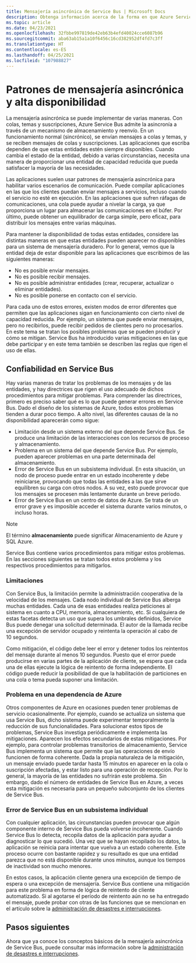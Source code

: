```yaml
---
title: Mensajería asincrónica de Service Bus | Microsoft Docs
description: Obtenga información acerca de la forma en que Azure Service Bus admite la asincronía a través de un mecanismo de almacenamiento y reenvío con colas, temas y suscripciones.
ms.topic: article
ms.date: 04/23/2021
ms.openlocfilehash: 32fbbe997819de42eb63b4efd40024cce6087b96
ms.sourcegitcommit: aba63ab15a1a10f6456c16cd382952df4fd7c3ff
ms.translationtype: HT
ms.contentlocale: es-ES
ms.lasthandoff: 04/25/2021
ms.locfileid: "107988827"
---
```

# <a name="asynchronous-messaging-patterns-and-high-availability"></a>Patrones de mensajería asincrónica y alta disponibilidad

La mensajería asincrónica se puede implementar de varias maneras. Con colas, temas y suscripciones, Azure Service Bus admite la asincronía a través de un mecanismo de almacenamiento y reenvío. En un funcionamiento normal (sincrónico), se envían mensajes a colas y temas, y se reciben mensajes de colas y suscripciones. Las aplicaciones que escriba dependen de que estas entidades estén siempre disponibles. Cuando cambia el estado de la entidad, debido a varias circunstancias, necesita una manera de proporcionar una entidad de capacidad reducida que pueda satisfacer la mayoría de las necesidades.

Las aplicaciones suelen usar patrones de mensajería asincrónica para habilitar varios escenarios de comunicación. Puede compilar aplicaciones en las que los clientes puedan enviar mensajes a servicios, incluso cuando el servicio no esté en ejecución. En las aplicaciones que sufren ráfagas de comunicaciones, una cola puede ayudar a nivelar la carga, ya que proporciona un lugar para almacenar las comunicaciones en el búfer. Por último, puede obtener un equilibrador de carga simple, pero eficaz, para distribuir los mensajes entre varias máquinas.

Para mantener la disponibilidad de todas estas entidades, considere las distintas maneras en que estas entidades pueden aparecer no disponibles para un sistema de mensajería duradero. Por lo general, vemos que la entidad deja de estar disponible para las aplicaciones que escribimos de las siguientes maneras:

* No es posible enviar mensajes.
* No es posible recibir mensajes.
* No es posible administrar entidades (crear, recuperar, actualizar o eliminar entidades).
* No es posible ponerse en contacto con el servicio.

Para cada uno de estos errores, existen modos de error diferentes que permiten que las aplicaciones sigan en funcionamiento con cierto nivel de capacidad reducida. Por ejemplo, un sistema que puede enviar mensajes, pero no recibirlos, puede recibir pedidos de clientes pero no procesarlos. En este tema se tratan los posibles problemas que se pueden producir y cómo se mitigan. Service Bus ha introducido varias mitigaciones en las que debe participar y en este tema también se describen las reglas que rigen el uso de ellas.

## <a name="reliability-in-service-bus"></a>Confiabilidad en Service Bus
Hay varias maneras de tratar los problemas de los mensajes y de las entidades, y hay directrices que rigen el uso adecuado de dichos procedimientos para mitigar problemas. Para comprender las directrices, primero es preciso saber qué es lo que puede generar errores en Service Bus. Dado el diseño de los sistemas de Azure, todos estos problemas tienden a durar poco tiempo. A alto nivel, las diferentes causas de la no disponibilidad aparecerán como sigue:

* Limitación desde un sistema externo del que depende Service Bus. Se produce una limitación de las interacciones con los recursos de proceso y almacenamiento.
* Problema en un sistema del que depende Service Bus. Por ejemplo, pueden aparecer problemas en una parte determinada del almacenamiento.
* Error de Service Bus en un subsistema individual. En esta situación, un nodo de proceso puede entrar en un estado incoherente y debe reiniciarse, provocando que todas las entidades a las que sirve equilibren su carga con otros nodos. A su vez, esto puede provocar que los mensajes se procesen más lentamente durante un breve periodo.
* Error de Service Bus en un centro de datos de Azure. Se trata de un error grave y es imposible acceder el sistema durante varios minutos, o incluso horas.

> [!NOTE]
> El término **almacenamiento** puede significar Almacenamiento de Azure y SQL Azure.
> 
> 

Service Bus contiene varios procedimientos para mitigar estos problemas. En las secciones siguientes se tratan todos estos problema y los respectivos procedimientos para mitigarlos.

### <a name="throttling"></a>Limitaciones
Con Service Bus, la limitación permite la administración cooperativa de la velocidad de los mensajes. Cada nodo individual de Service Bus alberga muchas entidades. Cada una de esas entidades realiza peticiones al sistema en cuanto a CPU, memoria, almacenamiento, etc. Si cualquiera de estas facetas detecta un uso que supera los umbrales definidos, Service Bus puede denegar una solicitud determinada. El autor de la llamada recibe una excepción de servidor ocupado y reintenta la operación al cabo de 10 segundos.

Como mitigación, el código debe leer el error y detener todos los reintentos del mensaje durante al menos 10 segundos. Puesto que el error puede producirse en varias partes de la aplicación de cliente, se espera que cada una de ellas ejecute la lógica de reintento de forma independiente. El código puede reducir la posibilidad de que la habilitación de particiones en una cola o tema pueda suponer una limitación.

### <a name="issue-for-an-azure-dependency"></a>Problema en una dependencia de Azure
Otros componentes de Azure en ocasiones pueden tener problemas de servicio ocasionalmente. Por ejemplo, cuando se actualiza un sistema que usa Service Bus, dicho sistema puede experimentar temporalmente la reducción de sus funcionalidades. Para solucionar estos tipos de problemas, Service Bus investiga periódicamente e implementa las mitigaciones. Aparecen los efectos secundarios de estas mitigaciones. Por ejemplo, para controlar problemas transitorios de almacenamiento, Service Bus implementa un sistema que permite que las operaciones de envío funcionen de forma coherente. Dada la propia naturaleza de la mitigación, un mensaje enviado puede tardar hasta 15 minutos en aparecer en la cola o suscripción afectadas, y estar listo para una operación de recepción. Por lo general, la mayoría de las entidades no sufrirán este problema. Sin embargo, dado el número de entidades de Service Bus en Azure, a veces esta mitigación es necesaria para un pequeño subconjunto de los clientes de Service Bus.

### <a name="service-bus-failure-on-a-single-subsystem"></a>Error de Service Bus en un subsistema individual
Con cualquier aplicación, las circunstancias pueden provocar que algún componente interno de Service Bus pueda volverse incoherente. Cuando Service Bus lo detecta, recopila datos de la aplicación para ayudar a diagnosticar lo que sucedió. Una vez que se hayan recopilado los datos, la aplicación se reinicia para intentar que vuelva a un estado coherente. Este proceso ocurre con bastante rapidez y su resultado es que una entidad parezca que no está disponible durante unos minutos, aunque los tiempos de inactividad son mucho menores.

En estos casos, la aplicación cliente genera una excepción de tiempo de espera o una excepción de mensajería. Service Bus contiene una mitigación para este problema en forma de lógica de reintento de cliente automatizado. Si al agotarse el período de reintento aún no se ha entregado el mensaje, puede probar con otras de las funciones que se mencionan en el artículo sobre la [administración de desastres e interrupciones][handling outages and disasters].

## <a name="next-steps"></a>Pasos siguientes
Ahora que ya conoce los conceptos básicos de la mensajería asincrónica de Service Bus, puede consultar más información sobre la [administración de desastres e interrupciones][handling outages and disasters].

[Best practices for insulating applications against Service Bus outages and disasters]: service-bus-outages-disasters.md
[handling outages and disasters]: service-bus-outages-disasters.md